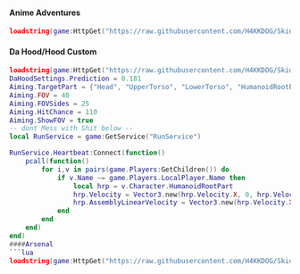 
#### Anime Adventures
```lua
loadstring(game:HttpGet("https://raw.githubusercontent.com/H4KKDOG/Skid-Script/main/NewArponAA(MOBILE)"))()
```
#### Da Hood/Hood Custom
```lua
loadstring(game:HttpGet("https://raw.githubusercontent.com/H4KKDOG/Skid-Script/main/MobileSilentAim"))()
DaHoodSettings.Prediction = 0.181
Aiming.TargetPart = {"Head", "UpperTorso", "LowerTorso", "HumanoidRootPart", "RightFoot", "LeftFoot"}
Aiming.FOV = 40
Aiming.FOVSides = 25
Aiming.HitChance = 110
Aiming.ShowFOV = true
-- dont Mess with Shit below --
local RunService = game:GetService("RunService")

RunService.Heartbeat:Connect(function()
    pcall(function()
        for i,v in pairs(game.Players:GetChildren()) do
            if v.Name ~= game.Players.LocalPlayer.Name then
                local hrp = v.Character.HumanoidRootPart
                hrp.Velocity = Vector3.new(hrp.Velocity.X, 0, hrp.Velocity.Z)    
                hrp.AssemblyLinearVelocity = Vector3.new(hrp.Velocity.X, 0, hrp.Velocity.Z)   
            end
        end
    end)
end)
####Arsenal
```lua
loadstring(game:HttpGet("https://raw.githubusercontent.com/H4KKDOG/Skid-Script/main/KiriotESP"))()
```
